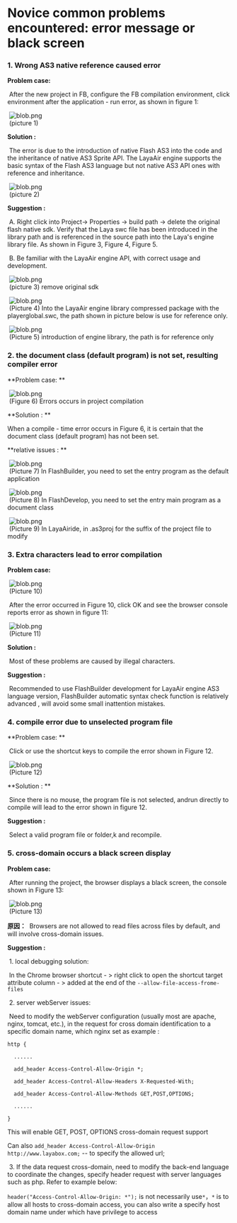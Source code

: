 # Novice common problems encountered: error message or black screen



### 1. Wrong AS3 native reference caused error

**Problem case:**

​        After the new project in FB, configure the FB compilation environment, click environment after the application - run error, as shown in figure 1:

​        	![blob.png](img/1.png)<br/>
​        (picture 1)

**Solution :**

​         The error is due to the introduction of native Flash AS3 into the code and the inheritance of native AS3 Sprite API. The LayaAir engine supports the basic syntax of the Flash AS3 language but not native AS3 API ones with reference and inheritance.

​           ![blob.png](img/2.png)<br/>
​        (picture 2)

**Suggestion :**

​        A. Right click into Project-> Properties -> build path -> delete the original flash native sdk. Verify that the Laya swc file has been introduced in the library path and is referenced in the source path into the Laya's engine library file. As shown in Figure 3, Figure 4, Figure 5.

​        B. Be familiar with the LayaAir engine API, with correct usage and development.

​           ![blob.png](img/3.png)<br/>
​        (picture  3) remove original sdk

​        ![blob.png](img/4.png)<br/>
​        (Picture 4) Into the LayaAir engine library compressed package with the playerglobal.swc, the path shown in picture below is use for reference only.


​        ![blob.png](img/5.png)<br/>
​        (Picture 5) introduction of engine library, the path is for reference only





### 2. the document class (default program) is not set, resulting compiler error

**Problem case: **

​        ![blob.png](img/6.png)<br/>
​        (Figure 6) Errors occurs in project compilation

**Solution : **

When a compile - time error occurs in Figure 6, it is certain that the document class (default program) has not been set.

**relative issues : **

​        ![blob.png](img/7.png)<br/>
​        (Picture 7) In FlashBuilder, you need to set the entry program as the default application

​        ![blob.png](img/8.png)<br/>
​        (Picture 8) In FlashDevelop, you need to set the entry main program as a document class

​            ![blob.png](img/9.png)<br/>
​            (Picture 9) In LayaAiride, in .as3proj for the suffix of the project file to modify





### 3. Extra characters lead to error compilation

**Problem case:**

​        ![blob.png](img/10.png)<br/>
​        (Picture 10)

​        After the error occurred in Figure 10, click OK and see the browser console reports error as shown in figure 11:

​        ![blob.png](img/11.png)<br/>
​        (Picture 11)

**Solution :**

​        Most of these problems are caused by illegal characters.

**Suggestion :**

​        Recommended to use FlashBuilder development for  LayaAir engine AS3 language version, FlashBuilder automatic syntax check function is relatively advanced , will avoid some small inattention mistakes.





### 4. compile error due to unselected program file

**​Problem case: **

​        Click or use the shortcut keys to compile the error shown in Figure 12.

​        ![blob.png](img/12.png)<br/>
​        (Picture 12)

**Solution : **

​            Since there is no mouse, the program file is not selected, andrun directly to compile will lead to the error shown in figure 12.

**Suggestion :**

​            Select a valid program file or folder,k and recompile.





### 5.  cross-domain occurs a black screen display

**Problem case:**

​            After running the project, the browser displays a black screen, the console shown in Figure 13: 

​        ![blob.png](img/13.png)<br/>
​        (Picture 13)

 

**原因：**
​              Browsers are not allowed to read files across files by default, and will involve cross-domain issues.

**Suggestion :**

​                1. local debugging solution:

​                In the Chrome browser shortcut - > right click to open the shortcut target attribute column - > added at the end of the `--allow-file-access-frome-files`

​                  2. server webServer issues:

​                   Need to modify the webServer configuration (usually most are apache, nginx, tomcat, etc.), in the request for cross domain identification to a specific domain name,  which nginx set as example :

```nginx
http {

  ......

  add_header Access-Control-Allow-Origin *;

  add_header Access-Control-Allow-Headers X-Requested-With;

  add_header Access-Control-Allow-Methods GET,POST,OPTIONS;

  ......

}

```



This will enable GET, POST, OPTIONS cross-domain request support

Can also  `add_header Access-Control-Allow-Origin http://www.layabox.com;` -- to specify the allowed url;

​                    3. If the data request cross-domain, need to modify the back-end language  to coordinate the changes, specify header request with server languages such as php. Refer to example below:

`header("Access-Control-Allow-Origin: *");` is not necessarily use`*`，`*` is to allow all hosts to cross-domain access, you can also write a specify host domain name under which have privilege to access
